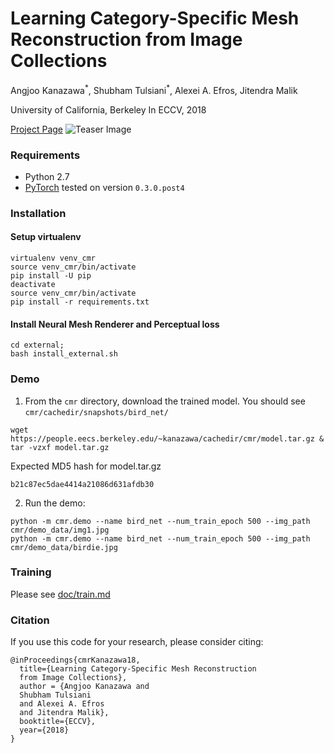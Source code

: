 # Learning Category-Specific Mesh Reconstruction from Image Collections

Angjoo Kanazawa<sup>\*</sup>, Shubham Tulsiani<sup>\*</sup>, Alexei A. Efros, Jitendra Malik

University of California, Berkeley
In ECCV, 2018

[Project Page](https://akanazawa.github.io/cmr/)
![Teaser Image](https://akanazawa.github.io/cmr/resources/images/teaser.png)

### Requirements
- Python 2.7
- [PyTorch](https://pytorch.org/) tested on version `0.3.0.post4`

### Installation

#### Setup virtualenv
```
virtualenv venv_cmr
source venv_cmr/bin/activate
pip install -U pip
deactivate
source venv_cmr/bin/activate
pip install -r requirements.txt
```

#### Install Neural Mesh Renderer and Perceptual loss
```
cd external;
bash install_external.sh
```

### Demo
1. From the `cmr` directory, download the trained model. You should see `cmr/cachedir/snapshots/bird_net/`
```
wget https://people.eecs.berkeley.edu/~kanazawa/cachedir/cmr/model.tar.gz & tar -vzxf model.tar.gz
```

Expected MD5 hash for model.tar.gz

```
b21c87ec5dae4414a21086d631afdb30
```

2. Run the demo:
```
python -m cmr.demo --name bird_net --num_train_epoch 500 --img_path cmr/demo_data/img1.jpg
python -m cmr.demo --name bird_net --num_train_epoch 500 --img_path cmr/demo_data/birdie.jpg
```

### Training
Please see [doc/train.md](doc/train.md)

### Citation
If you use this code for your research, please consider citing:
```
@inProceedings{cmrKanazawa18,
  title={Learning Category-Specific Mesh Reconstruction
  from Image Collections},
  author = {Angjoo Kanazawa and
  Shubham Tulsiani
  and Alexei A. Efros
  and Jitendra Malik},
  booktitle={ECCV},
  year={2018}
}

```
